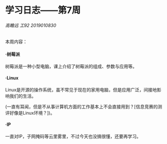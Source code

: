 # 学习日志——第7周

###### 高瞻远 工92 2019010830

本周内容：

#### ·树莓派

树莓派是一种小型电脑，课上介绍了树莓派的组成、参数与应用等。

#### ·Linux

Linux是开源的操作系统，虽不常见于现在的家用电脑，但是应用广泛，间接地影响我们的生活。

(一直有耳闻，但是不从事计算机方面的工作基本上不会直接用到？[信息竞赛的测评好像是Linux环境？])。

#### ·IP

一直对IP，子网掩码等云里雾里，不过今天也没搞很懂，还要再学习。